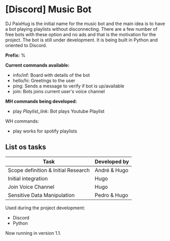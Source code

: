 # [Discord] Music Bot

DJ PaixHug is the initial name for the music bot and the main idea is to have a bot playing playlists without disconnecting. There are a few number of free bots with these option and no ads and that is the motivation for the project.
The bot is still under development. It is being built in Python and oriented to Discord.

**Prefix:** %

**Current commands available:**
- info/inf: Board with details of the bot
- hello/hi: Greetings to the user
- ping: Sends a message to verify if bot is up/available
- join: Bots joins current user's voice channel

**MH commands being developed:**
- play *Playlist_link*: Bot plays Youtube Playlist

WH commands:
- play works for spotify playlists

## List os tasks
Task | Developed by
------------ | -------------
Scope definition & Initial Research | André & Hugo
Initial integration | Hugo
Join Voice Channel | Hugo
Sensitive Data Manipulation | Pedro & Hugo

Used during the project development:
- Discord
- Python


Now running in version 1.1.
